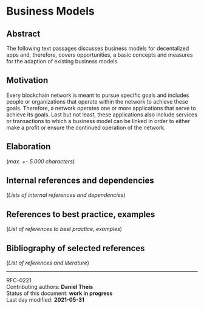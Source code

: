 # Business Models

## Abstract

The following text passages discusses business models for decentalized apps and, therefore, covers opportunities, a basic concepts and measures for the adaption of existing business models.
    
## Motivation

Every blockchain network is meant to pursue specific goals and includes people or organizations that operate within the network to achieve these goals. Therefore, a network operates one or more applications that serve to achieve its goals. Last but not least, these applications also include services or transactions to which a business model can be linked in order to either make a profit or ensure the continued operation of the network.
    
## Elaboration

(*max. +- 5.000 characters*)
    
## Internal references and dependencies

(*Lists of internal references and dependencies*)  
    
## References to best practice, examples  

(*List of references to best practice, examples*)  
	
## Bibliography of selected references

(*List of references and literature*)   

________

RFC-0221   
Contributing authors: **Daniel Theis**  
Status of this document: **work in progress**    
Last day modified: **2021-05-31**